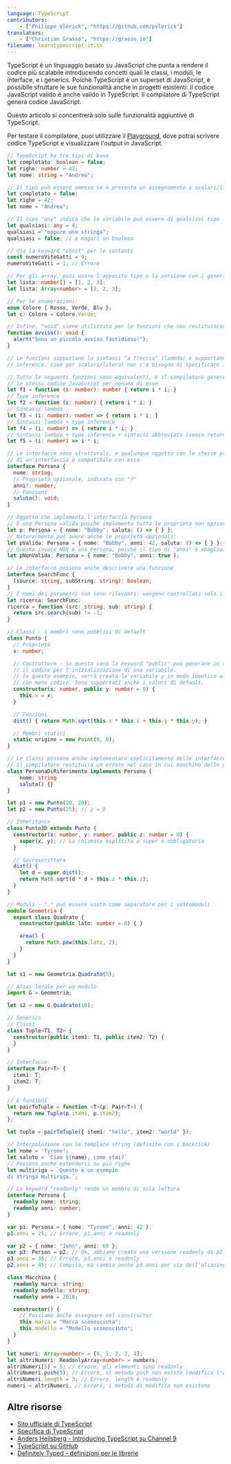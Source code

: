 ```yaml
---
language: TypeScript
contributors:
    - ["Philippe Vlérick", "https://github.com/pvlerick"]
translators:
    - ["Christian Grasso", "https://grasso.io"]
filename: learntypescript-it.ts
---
```


TypeScript è un linguaggio basato su JavaScript che punta a rendere il codice
più scalabile introducendo concetti quali le classi, i moduli, le interface,
e i generics.
Poichè TypeScript è un superset di JavaScript, è possibile sfruttare le sue
funzionalità anche in progetti esistenti: il codice JavaScript valido è anche
valido in TypeScript. Il compilatore di TypeScript genera codice JavaScript.

Questo articolo si concentrerà solo sulle funzionalità aggiuntive di TypeScript.

Per testare il compilatore, puoi utilizzare il
[Playground](http://www.typescriptlang.org/Playground), dove potrai scrivere
codice TypeScript e visualizzare l'output in JavaScript.

```ts
// TypeScript ha tre tipi di base
let completato: boolean = false;
let righe: number = 42;
let nome: string = "Andrea";

// Il tipo può essere omesso se è presente un assegnamento a scalari/literal
let completato = false;
let righe = 42;
let nome = "Andrea";

// Il tipo "any" indica che la variabile può essere di qualsiasi tipo
let qualsiasi: any = 4;
qualsiasi = "oppure una stringa";
qualsiasi = false; // o magari un boolean

// Usa la keyword "const" per le costanti
const numeroViteGatti = 9;
numeroViteGatti = 1; // Errore

// Per gli array, puoi usare l'apposito tipo o la versione con i generics
let lista: number[] = [1, 2, 3];
let lista: Array<number> = [1, 2, 3];

// Per le enumerazioni:
enum Colore { Rosso, Verde, Blu };
let c: Colore = Colore.Verde;

// Infine, "void" viene utilizzato per le funzioni che non restituiscono valori
function avviso(): void {
  alert("Sono un piccolo avviso fastidioso!");
}

// Le funzioni supportano la sintassi "a freccia" (lambda) e supportano la type
// inference, cioè per scalari/literal non c'è bisogno di specificare il tipo

// Tutte le seguenti funzioni sono equivalenti, e il compilatore genererà
// lo stesso codice JavaScript per ognuna di esse
let f1 = function (i: number): number { return i * i; }
// Type inference
let f2 = function (i: number) { return i * i; }
// Sintassi lambda
let f3 = (i: number): number => { return i * i; }
// Sintassi lambda + type inference
let f4 = (i: number) => { return i * i; }
// Sintassi lambda + type inference + sintassi abbreviata (senza return)
let f5 = (i: number) => i * i;

// Le interfacce sono strutturali, e qualunque oggetto con le stesse proprietà
// di un'interfaccia è compatibile con essa
interface Persona {
  nome: string;
  // Proprietà opzionale, indicata con "?"
  anni?: number;
  // Funzioni
  saluta(): void;
}

// Oggetto che implementa l'interfaccia Persona
// È una Persona valida poichè implementa tutta le proprietà non opzionali
let p: Persona = { nome: "Bobby", saluta: () => { } };
// Naturalmente può avere anche le proprietà opzionali:
let pValida: Persona = { nome: "Bobby", anni: 42, saluta: () => { } };
// Questa invece NON è una Persona, poichè il tipo di "anni" è sbagliato
let pNonValida: Persona = { nome: "Bobby", anni: true };

// Le interfacce possono anche descrivere una funzione
interface SearchFunc {
  (source: string, subString: string): boolean;
}
// I nomi dei parametri non sono rilevanti: vengono controllati solo i tipi
let ricerca: SearchFunc;
ricerca = function (src: string, sub: string) {
  return src.search(sub) != -1;
}

// Classi - i membri sono pubblici di default
class Punto {
  // Proprietà
  x: number;

  // Costruttore - in questo caso la keyword "public" può generare in automatico
  // il codice per l'inizializzazione di una variabile.
  // In questo esempio, verrà creata la variabile y in modo identico alla x, ma
  // con meno codice. Sono supportati anche i valori di default.
  constructor(x: number, public y: number = 0) {
    this.x = x;
  }

  // Funzioni
  dist() { return Math.sqrt(this.x * this.x + this.y * this.y); }

  // Membri statici
  static origine = new Point(0, 0);
}

// Le classi possono anche implementare esplicitamente delle interfacce.
// Il compilatore restituirà un errore nel caso in cui manchino delle proprietà. 
class PersonaDiRiferimento implements Persona {
    nome: string
    saluta() {}
}

let p1 = new Punto(10, 20);
let p2 = new Punto(25); // y = 0

// Inheritance
class Punto3D extends Punto {
  constructor(x: number, y: number, public z: number = 0) {
    super(x, y); // La chiamata esplicita a super è obbligatoria
  }

  // Sovrascrittura
  dist() {
    let d = super.dist();
    return Math.sqrt(d * d + this.z * this.z);
  }
}

// Moduli - "." può essere usato come separatore per i sottomoduli
module Geometria {
  export class Quadrato {
    constructor(public lato: number = 0) { }

    area() {
      return Math.pow(this.lato, 2);
    }
  }
}

let s1 = new Geometria.Quadrato(5);

// Alias locale per un modulo
import G = Geometria;

let s2 = new G.Quadrato(10);

// Generics
// Classi
class Tuple<T1, T2> {
  constructor(public item1: T1, public item2: T2) {
  }
}

// Interfacce
interface Pair<T> {
  item1: T;
  item2: T;
}

// E funzioni
let pairToTuple = function <T>(p: Pair<T>) {
  return new Tuple(p.item1, p.item2);
};

let tuple = pairToTuple({ item1: "hello", item2: "world" });

// Interpolazione con le template string (definite con i backtick)
let nome = 'Tyrone';
let saluto = `Ciao ${name}, come stai?`
// Possono anche estendersi su più righe
let multiriga = `Questo è un esempio
di stringa multiriga.`;

// La keyword "readonly" rende un membro di sola lettura
interface Persona {
  readonly nome: string;
  readonly anni: number;
}

var p1: Persona = { nome: "Tyrone", anni: 42 };
p1.anni = 25; // Errore, p1.anni è readonly

var p2 = { nome: "John", anni: 60 };
var p3: Person = p2; // Ok, abbiamo creato una versione readonly di p2
p3.anni = 35; // Errore, p3.anni è readonly
p2.anni = 45; // Compila, ma cambia anche p3.anni per via dell'aliasing!

class Macchina {
  readonly marca: string;
  readonly modello: string;
  readonly anno = 2018;

  constructor() {
    // Possiamo anche assegnare nel constructor
    this.marca = "Marca sconosciuta";
    this.modello = "Modello sconosciuto";
  }
}

let numeri: Array<number> = [0, 1, 2, 3, 4];
let altriNumeri: ReadonlyArray<number> = numbers;
altriNumeri[5] = 5; // Errore, gli elementi sono readonly
altriNumeri.push(5); // Errore, il metodo push non esiste (modifica l'array)
altriNumeri.length = 3; // Errore, length è readonly
numeri = altriNumeri; // Errore, i metodi di modifica non esistono
```

## Altre risorse
 * [Sito ufficiale di TypeScript](http://www.typescriptlang.org/)
 * [Specifica di TypeScript](https://github.com/Microsoft/TypeScript/blob/master/doc/spec.md)
 * [Anders Hejlsberg - Introducing TypeScript su Channel 9](http://channel9.msdn.com/posts/Anders-Hejlsberg-Introducing-TypeScript)
 * [TypeScript su GitHub](https://github.com/Microsoft/TypeScript)
 * [Definitely Typed - definizioni per le librerie](http://definitelytyped.org/)
